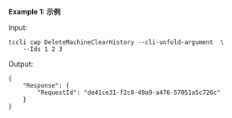 **Example 1: 示例**



Input: 

```
tccli cwp DeleteMachineClearHistory --cli-unfold-argument  \
    --Ids 1 2 3
```

Output: 
```
{
    "Response": {
        "RequestId": "de41ce31-f2c0-49a9-a476-57051a5c726c"
    }
}
```

